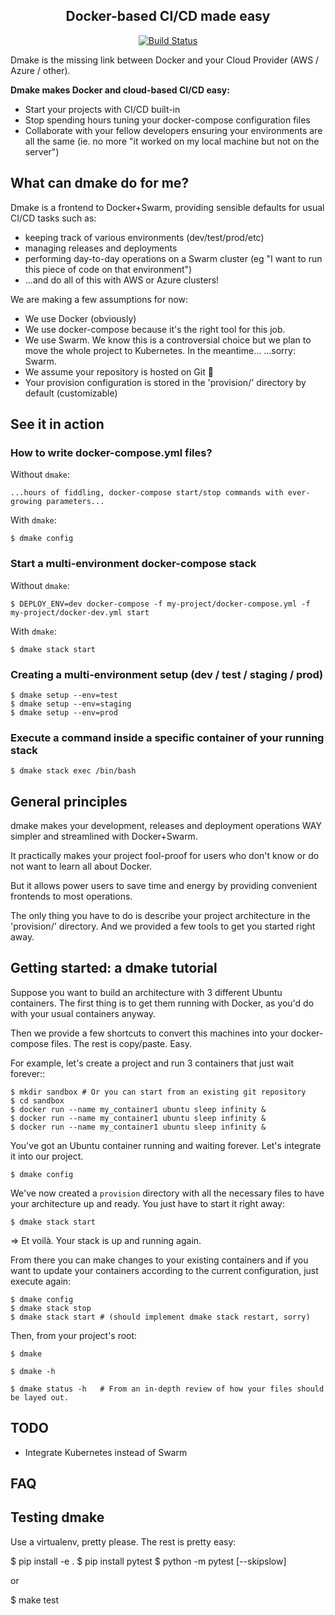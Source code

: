 
<h2 align="center">Docker-based CI/CD made easy</h2>

<p align="center">
<a href="https://travis-ci.com/numericube/dmake"><img alt="Build Status" src="https://travis-ci.com/numericube/dmake.svg?branch=master"></a>
</p>

Dmake is the missing link between Docker and your Cloud Provider \(AWS / Azure / other\).

**Dmake makes Docker and cloud-based CI/CD easy:**

* Start your projects with CI/CD built-in
* Stop spending hours tuning your docker-compose configuration files
* Collaborate with your fellow developers ensuring your environments are all the same \(ie. no more "it worked on my local machine but not on the server"\)

## What can dmake do for me?

Dmake is a frontend to Docker+Swarm, providing sensible defaults for usual CI/CD tasks such as:

* keeping track of various environments \(dev/test/prod/etc\)
* managing releases and deployments
* performing day-to-day operations on a Swarm cluster \(eg "I want to run this piece of code on that environment"\)
* ...and do all of this with AWS or Azure clusters!

We are making a few assumptions for now:

* We use Docker \(obviously\)
* We use docker-compose because it's the right tool for this job.
* We use Swarm. We know this is a controversial choice but we plan to move the whole project to Kubernetes. In the meantime... ...sorry: Swarm.
* We assume your repository is hosted on Git 🤷‍
* Your provision configuration is stored in the 'provision/' directory by default \(customizable\)

## See it in action

### How to write docker-compose.yml files?

Without `dmake`:

```...hours of fiddling, docker-compose start/stop commands with ever-growing parameters...```

With `dmake`:

```
$ dmake config
```

### Start a multi-environment docker-compose stack

Without `dmake`:

```
$ DEPLOY_ENV=dev docker-compose -f my-project/docker-compose.yml -f my-project/docker-dev.yml start
```

With `dmake`:

```
$ dmake stack start
```

### Creating a multi-environment setup (dev / test / staging / prod)

```
$ dmake setup --env=test
$ dmake setup --env=staging
$ dmake setup --env=prod
```

### Execute a command inside a specific container of your running stack

```
$ dmake stack exec /bin/bash
```


## General principles

dmake makes your development, releases and deployment operations WAY simpler and streamlined with Docker+Swarm.

It practically makes your project fool-proof for users who don't know or do not want to learn all about Docker.

But it allows power users to save time and energy by providing convenient frontends to most operations.

The only thing you have to do is describe your project architecture in the 'provision/' directory. And we provided a few tools to get you started right away.

## Getting started: a dmake tutorial

Suppose you want to build an architecture with 3 different Ubuntu containers. The first thing is to get them running with Docker, as you'd do with your usual containers anyway.

Then we provide a few shortcuts to convert this machines into your docker-compose files. The rest is copy/paste. Easy.

For example, let's create a project and run 3 containers that just wait forever::

```text
$ mkdir sandbox # Or you can start from an existing git repository
$ cd sandbox
$ docker run --name my_container1 ubuntu sleep infinity &
$ docker run --name my_container1 ubuntu sleep infinity &
$ docker run --name my_container1 ubuntu sleep infinity &
```

You've got an Ubuntu container running and waiting forever. Let's integrate it into our project.

```text
$ dmake config
```

We've now created a `provision` directory with all the necessary files to have your architecture up and ready. You just have to start it right away:

```text
$ dmake stack start
```

=&gt; Et voilà. Your stack is up and running again.

From there you can make changes to your existing containers and if you want to update your containers according to the current configuration, just execute again:

```text
$ dmake config
$ dmake stack stop
$ dmake stack start # (should implement dmake stack restart, sorry)
```

Then, from your project's root:

```text
$ dmake

$ dmake -h

$ dmake status -h   # From an in-depth review of how your files should be layed out.
```

## TODO

* Integrate Kubernetes instead of Swarm

## FAQ

## Testing dmake

Use a virtualenv, pretty please. The rest is pretty easy:

$ pip install -e . $ pip install pytest $ python -m pytest \[--skipslow\]

or

$ make test
